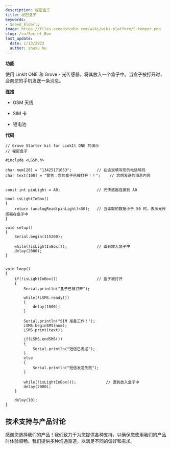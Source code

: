 ```yaml
---
description: 秘密盒子
title: 秘密盒子
keywords:
- Seeed_Elderly
image: https://files.seeedstudio.com/wiki/wiki-platform/S-tempor.png
slug: /cn/Secret_Box
last_update:
  date: 1/13/2023
  author: shuxu hu
---
```


**功能**

使用 LinkIt ONE 和 Grove - 光传感器，将其放入一个盒子中。当盒子被打开时，会向您的手机发送一条消息。

**连接**

<!-- *   [Grove - Light_Sensor](/Grove-Light_Sensor "Grove - Light Sensor") connect to A0. -->

*   GSM 天线

*   SIM 卡

*   锂电池

**代码**
```
// Grove Starter kit for LinkIt ONE 的演示
// 秘密盒子

#include <LGSM.h>

char num[20] = "13425171053";           // 在这里填写您的电话号码
char text[100] = "警告：您的盒子已被打开！！";    // 您想发送的消息内容


const int pinLight = A0;                // 光传感器连接到 A0

bool isLightInBox()
{
    return (analogRead(pinLight)<50);   // 当读取的数据小于 50 时，表示光传感器在盒子中
}

void setup()
{
    Serial.begin(115200);

    while(!isLightInBox());             // 直到放入盒子中
    delay(2000);
}


void loop()
{
    if(!isLightInBox())                 // 盒子被打开
    {
        Serial.println("盒子已被打开");

        while(!LSMS.ready())
        {
            delay(1000);
        }

        Serial.println("SIM 准备工作！");
        LSMS.beginSMS(num);
        LSMS.print(text);

        if(LSMS.endSMS())
        {
            Serial.println("短信已发送");
        }
        else
        {
            Serial.println("短信发送失败");
        }

        while(!isLightInBox());             // 直到放入盒子中
        delay(2000);
    }

    delay(10);
}
```

## 技术支持与产品讨论

感谢您选择我们的产品！我们致力于为您提供各种支持，以确保您使用我们的产品时体验顺畅。我们提供多种沟通渠道，以满足不同的偏好和需求。

<div class="button_tech_support_container">
<a href="https://forum.seeedstudio.com/" class="button_forum"></a> 
<a href="https://www.seeedstudio.com/contacts" class="button_email"></a>
</div>

<div class="button_tech_support_container">
<a href="https://discord.gg/eWkprNDMU7" class="button_discord"></a> 
<a href="https://github.com/Seeed-Studio/wiki-documents/discussions/69" class="button_discussion"></a>
</div>